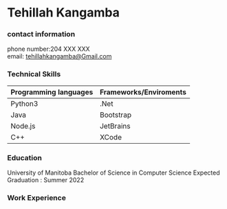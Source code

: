 # Tehillah Kangamba                                                                                                                    
### contact information
phone number:204 XXX XXX  
email: tehillahkangamba@Gmail.com

### Technical Skills
| Programming languages | Frameworks/Enviroments |
| --- | ----------- |
| Python3 | .Net |
| Java | Bootstrap |
| Node.js | JetBrains |
| C++| XCode |

### Education
University of Manitoba
Bachelor of Science in Computer Science
Expected Graduation : Summer 2022

### Work Experience



